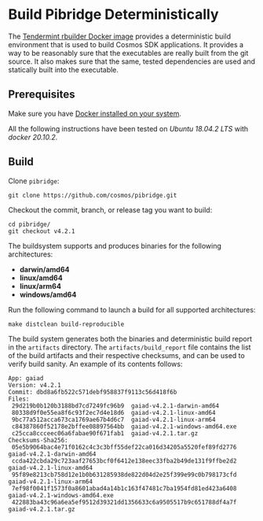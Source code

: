 <!--
order: 6
-->

# Build Pibridge Deterministically

The [Tendermint rbuilder Docker image](https://github.com/tendermint/images/tree/master/rbuilder) provides a deterministic build environment that is used to build Cosmos SDK applications. It provides a way to be reasonably sure that the executables are really built from the git source. It also makes sure that the same, tested dependencies are used and statically built into the executable.

## Prerequisites

Make sure you have [Docker installed on your system](https://docs.docker.com/get-docker/).

All the following instructions have been tested on *Ubuntu 18.04.2 LTS* with *docker 20.10.2*.

## Build

Clone `pibridge`:

```
git clone https://github.com/cosmos/pibridge.git
```

Checkout the commit, branch, or release tag you want to build:

```
cd pibridge/
git checkout v4.2.1
```

The buildsystem supports and produces binaries for the following architectures:
* **darwin/amd64**
* **linux/amd64**
* **linux/arm64**
* **windows/amd64**

Run the following command to launch a build for all supported architectures:

```
make distclean build-reproducible
```

The build system generates both the binaries and deterministic build report in the `artifacts` directory.
The `artifacts/build_report` file contains the list of the build artifacts and their respective checksums, and can be used to verify
build sanity. An example of its contents follows:

```
App: gaiad
Version: v4.2.1
Commit: dbd8a6fb522c571debf958837f9113c56d418f6b
Files:
 29d219b0b120b3188bd7cd7249fc96b9  gaiad-v4.2.1-darwin-amd64
 80338d9f0e55ea8f6c93f2ec7d4e18d6  gaiad-v4.2.1-linux-amd64
 9bc77a512acca673ca1769ae67b4d6c7  gaiad-v4.2.1-linux-arm64
 c84387860f52178e2bffee08897564bb  gaiad-v4.2.1-windows-amd64.exe
 c25cca8ccceec06a6fabae90f671fab1  gaiad-v4.2.1.tar.gz
Checksums-Sha256:
 05e5b9064bac4e71f0162c4c3c3bff55def22ca016d34205a5520fef89fd2776  gaiad-v4.2.1-darwin-amd64
 ccda422cbda29c723aaf27653bcf0f6412e138eec33fba2b49de131f9ffbe2d2  gaiad-v4.2.1-linux-amd64
 95f89e8213cb758d12e1b0b631285938de822d04d2e25f399e99c0b798173cfd  gaiad-v4.2.1-linux-arm64
 7ef98f0041f1573f0a8601abad4a14b1c163f47481c7ba1954fd81ed423a6408  gaiad-v4.2.1-windows-amd64.exe
 422883ba43c96a6ea5ef9512d39321dd1356633c6a9505517b9c651788df4a7f  gaiad-v4.2.1.tar.gz
```
